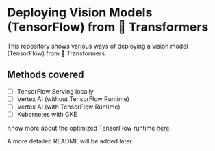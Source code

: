 # Deploying Vision Models (TensorFlow) from 🤗 Transformers

This repository shows various ways of deploying a vision model (TensorFlow) from 🤗 Transformers.

## Methods covered

- [ ] TensorFlow Serving locally 
- [ ] Vertex AI (without TensorFlow Runtime)
- [ ] Vertex AI (with TensorFlow Runtime)
- [ ] Kubernetes with GKE

Know more about the optimized TensorFlow runtime [here](https://cloud.google.com/vertex-ai/docs/predictions/optimized-tensorflow-runtime).

A more detailed README will be added later. 


